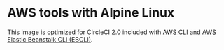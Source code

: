 # AWS tools with Alpine Linux
This image is optimized for CircleCI 2.0 included with [AWS CLI](https://aws.amazon.com/cli/?nc1=h_ls) and [AWS Elastic Beanstalk CLI (EBCLI)](https://docs.aws.amazon.com/elasticbeanstalk/latest/dg/eb-cli3.html).
